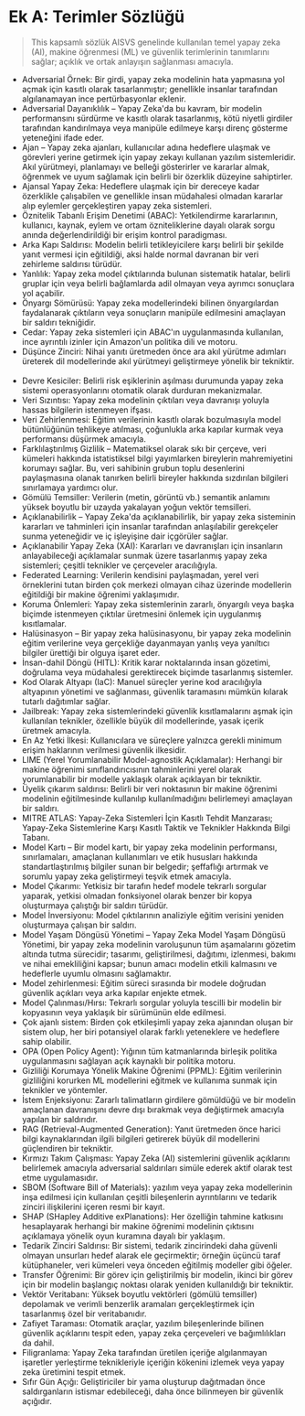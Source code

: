 # Ek A: Terimler Sözlüğü

>This kapsamlı sözlük AISVS genelinde kullanılan temel yapay zeka (AI), makine öğrenmesi (ML) ve güvenlik terimlerinin tanımlarını sağlar; açıklık ve ortak anlayışın sağlanması amacıyla.

* Adversarial Örnek: Bir girdi, yapay zeka modelinin hata yapmasına yol açmak için kasıtlı olarak tasarlanmıştır; genellikle insanlar tarafından algılanamayan ince pertürbasyonlar eklenir.
  ​
* Adversarial Dayanıklılık – Yapay Zeka'da bu kavram, bir modelin performansını sürdürme ve kasıtlı olarak tasarlanmış, kötü niyetli girdiler tarafından kandırılmaya veya manipüle edilmeye karşı direnç gösterme yeteneğini ifade eder.
  ​
* Ajan – Yapay zeka ajanları, kullanıcılar adına hedeflere ulaşmak ve görevleri yerine getirmek için yapay zekayı kullanan yazılım sistemleridir. Akıl yürütmeyi, planlamayı ve belleği gösterirler ve kararlar almak, öğrenmek ve uyum sağlamak için belirli bir özerklik düzeyine sahiptirler.
  ​
* Ajansal Yapay Zeka: Hedeflere ulaşmak için bir dereceye kadar özerklikle çalışabilen ve genellikle insan müdahalesi olmadan kararlar alıp eylemler gerçekleştiren yapay zeka sistemleri.
  ​
* Öznitelik Tabanlı Erişim Denetimi (ABAC): Yetkilendirme kararlarının, kullanıcı, kaynak, eylem ve ortam özniteliklerine dayalı olarak sorgu anında değerlendirildiği bir erişim kontrol paradigması.
  ​
* Arka Kapı Saldırısı: Modelin belirli tetikleyicilere karşı belirli bir şekilde yanıt vermesi için eğitildiği, aksi halde normal davranan bir veri zehirleme saldırısı türüdür.
  ​
* Yanlılık: Yapay zeka model çıktılarında bulunan sistematik hatalar, belirli gruplar için veya belirli bağlamlarda adil olmayan veya ayrımcı sonuçlara yol açabilir.
  ​
* Önyargı Sömürüsü: Yapay zeka modellerindeki bilinen önyargılardan faydalanarak çıktıların veya sonuçların manipüle edilmesini amaçlayan bir saldırı tekniğidir.
  ​
* Cedar: Yapay zeka sistemleri için ABAC'ın uygulanmasında kullanılan, ince ayrıntılı izinler için Amazon'un politika dili ve motoru.
  ​
* Düşünce Zinciri: Nihai yanıtı üretmeden önce ara akıl yürütme adımları üreterek dil modellerinde akıl yürütmeyi geliştirmeye yönelik bir tekniktir.
  ​
* Devre Kesiciler: Belirli risk eşiklerinin aşılması durumunda yapay zeka sistemi operasyonlarını otomatik olarak durduran mekanizmalar.
  ​
* Veri Sızıntısı: Yapay zeka modelinin çıktıları veya davranışı yoluyla hassas bilgilerin istenmeyen ifşası.
  ​
* Veri Zehirlenmesi: Eğitim verilerinin kasıtlı olarak bozulmasıyla model bütünlüğünün tehlikeye atılması, çoğunlukla arka kapılar kurmak veya performansı düşürmek amacıyla.
  ​
* Farklılaştırılmış Gizlilik – Matematiksel olarak sıkı bir çerçeve, veri kümeleri hakkında istatistiksel bilgi yayımlarken bireylerin mahremiyetini korumayı sağlar. Bu, veri sahibinin grubun toplu desenlerini paylaşmasına olanak tanırken belirli bireyler hakkında sızdırılan bilgileri sınırlamaya yardımcı olur.
  ​
* Gömülü Temsiller: Verilerin (metin, görüntü vb.) semantik anlamını yüksek boyutlu bir uzayda yakalayan yoğun vektör temsilleri.
  ​
* Açıklanabilirlik – Yapay Zeka'da açıklanabilirlik, bir yapay zeka sisteminin kararları ve tahminleri için insanlar tarafından anlaşılabilir gerekçeler sunma yeteneğidir ve iç işleyişine dair içgörüler sağlar.
  ​
* Açıklanabilir Yapay Zeka (XAI): Kararları ve davranışları için insanların anlayabileceği açıklamalar sunmak üzere tasarlanmış yapay zeka sistemleri; çeşitli teknikler ve çerçeveler aracılığıyla.
  ​
* Federated Learning: Verilerin kendisini paylaşmadan, yerel veri örneklerini tutan birden çok merkezi olmayan cihaz üzerinde modellerin eğitildiği bir makine öğrenimi yaklaşımıdır.
  ​
* Koruma Önlemleri: Yapay zeka sistemlerinin zararlı, önyargılı veya başka biçimde istenmeyen çıktılar üretmesini önlemek için uygulanmış kısıtlamalar.
  ​
* Halüsinasyon – Bir yapay zeka halüsinasyonu, bir yapay zeka modelinin eğitim verilerine veya gerçekliğe dayanmayan yanlış veya yanıltıcı bilgiler ürettiği bir olguya işaret eder.
  ​
* İnsan-dahil Döngü (HITL): Kritik karar noktalarında insan gözetimi, doğrulama veya müdahalesi gerektirecek biçimde tasarlanmış sistemler.
  ​
* Kod Olarak Altyapı (IaC): Manuel süreçler yerine kod aracılığıyla altyapının yönetimi ve sağlanması, güvenlik taramasını mümkün kılarak tutarlı dağıtımlar sağlar.
  ​
* Jailbreak: Yapay zeka sistemlerindeki güvenlik kısıtlamalarını aşmak için kullanılan teknikler, özellikle büyük dil modellerinde, yasak içerik üretmek amacıyla.
  ​
* En Az Yetki İlkesi: Kullanıcılara ve süreçlere yalnızca gerekli minimum erişim haklarının verilmesi güvenlik ilkesidir.
  ​
* LIME (Yerel Yorumlanabilir Model-agnostik Açıklamalar): Herhangi bir makine öğrenimi sınıflandırıcısının tahminlerini yerel olarak yorumlanabilir bir modelle yaklaşık olarak açıklayan bir tekniktir.
  ​
* Üyelik çıkarım saldırısı: Belirli bir veri noktasının bir makine öğrenimi modelinin eğitilmesinde kullanılıp kullanılmadığını belirlemeyi amaçlayan bir saldırı.
  ​
* MITRE ATLAS: Yapay-Zeka Sistemleri İçin Kasıtlı Tehdit Manzarası; Yapay-Zeka Sistemlerine Karşı Kasıtlı Taktik ve Teknikler Hakkında Bilgi Tabanı.
  ​
* Model Kartı – Bir model kartı, bir yapay zeka modelinin performansı, sınırlamaları, amaçlanan kullanımları ve etik hususları hakkında standartlaştırılmış bilgiler sunan bir belgedir; şeffaflığı artırmak ve sorumlu yapay zeka geliştirmeyi teşvik etmek amacıyla.
  ​
* Model Çıkarımı: Yetkisiz bir tarafın hedef modele tekrarlı sorgular yaparak, yetkisi olmadan fonksiyonel olarak benzer bir kopya oluşturmaya çalıştığı bir saldırı türüdür.
  ​
* Model İnversiyonu: Model çıktılarının analiziyle eğitim verisini yeniden oluşturmaya çalışan bir saldırı.
  ​
* Model Yaşam Döngüsü Yönetimi – Yapay Zeka Model Yaşam Döngüsü Yönetimi, bir yapay zeka modelinin varoluşunun tüm aşamalarını gözetim altında tutma sürecidir; tasarımı, geliştirilmesi, dağıtımı, izlenmesi, bakımı ve nihai emekliliğini kapsar; bunun amacı modelin etkili kalmasını ve hedeflerle uyumlu olmasını sağlamaktır.
  ​
* Model zehirlenmesi: Eğitim süreci sırasında bir modele doğrudan güvenlik açıkları veya arka kapılar enjekte etmek.
  ​
* Model Çalınması/Hırsı: Tekrarlı sorgular yoluyla tescilli bir modelin bir kopyasının veya yaklaşık bir sürümünün elde edilmesi.
  ​
* Çok ajanlı sistem: Birden çok etkileşimli yapay zeka ajanından oluşan bir sistem olup, her biri potansiyel olarak farklı yeteneklere ve hedeflere sahip olabilir.
  ​
* OPA (Open Policy Agent): Yığının tüm katmanlarında birleşik politika uygulanmasını sağlayan açık kaynaklı bir politika motoru.
  ​
* Gizliliği Korumaya Yönelik Makine Öğrenimi (PPML): Eğitim verilerinin gizliliğini korurken ML modellerini eğitmek ve kullanıma sunmak için teknikler ve yöntemler.
  ​
* İstem Enjeksiyonu: Zararlı talimatların girdilere gömüldüğü ve bir modelin amaçlanan davranışını devre dışı bırakmak veya değiştirmek amacıyla yapılan bir saldırıdır.
  ​
* RAG (Retrieval-Augmented Generation): Yanıt üretmeden önce harici bilgi kaynaklarından ilgili bilgileri getirerek büyük dil modellerini güçlendiren bir tekniktir.
  ​
* Kırmızı Takım Çalışması: Yapay Zeka (AI) sistemlerini güvenlik açıklarını belirlemek amacıyla adversarial saldırıları simüle ederek aktif olarak test etme uygulamasıdır.
  ​
* SBOM (Software Bill of Materials): yazılım veya yapay zeka modellerinin inşa edilmesi için kullanılan çeşitli bileşenlerin ayrıntılarını ve tedarik zinciri ilişkilerini içeren resmi bir kayıt.
  ​
* SHAP (SHapley Additive exPlanations): Her özelliğin tahmine katkısını hesaplayarak herhangi bir makine öğrenimi modelinin çıktısını açıklamaya yönelik oyun kuramına dayalı bir yaklaşım.
  ​
* Tedarik Zinciri Saldırısı: Bir sistemi, tedarik zincirindeki daha güvenli olmayan unsurları hedef alarak ele geçirmektir; örneğin üçüncü taraf kütüphaneler, veri kümeleri veya önceden eğitilmiş modeller gibi öğeler.
  ​
* Transfer Öğrenimi: Bir görev için geliştirilmiş bir modelin, ikinci bir görev için bir modelin başlangıç noktası olarak yeniden kullanıldığı bir tekniktir.
  ​
* Vektör Veritabanı: Yüksek boyutlu vektörleri (gömülü temsiller) depolamak ve verimli benzerlik aramaları gerçekleştirmek için tasarlanmış özel bir veritabanıdır.
  ​
* Zafiyet Taraması: Otomatik araçlar, yazılım bileşenlerinde bilinen güvenlik açıklarını tespit eden, yapay zeka çerçeveleri ve bağımlılıkları da dahil.
  ​
* Filigranlama: Yapay Zeka tarafından üretilen içeriğe algılanmayan işaretler yerleştirme teknikleriyle içeriğin kökenini izlemek veya yapay zeka üretimini tespit etmek.
  ​
* Sıfır Gün Açığı: Geliştiriciler bir yama oluşturup dağıtmadan önce saldırganların istismar edebileceği, daha önce bilinmeyen bir güvenlik açığıdır.

